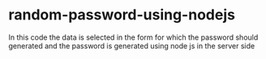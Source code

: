 # random-password-using-nodejs
In this code the data is selected in the form for which the password should generated and the password is generated using node js in the server side 
